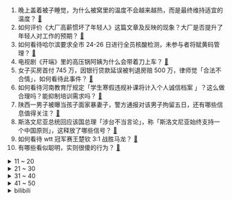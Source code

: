 1. 晚上盖着被子睡觉，为什么被窝里的温度不会越来越热，而是最终维持适宜的温度？ [:link:](https://www.zhihu.com/question/512684957)
2. 如何评价《大厂高薪惯坏了年轻人》这篇文章及反映的现象？大厂是否提升了年轻人对工作的预期？ [:link:](https://www.zhihu.com/question/512491583)
3. 如何看待哈尔滨要求全市 24-26 日进行全员核酸检测，未参与者将赋黄码管理？ [:link:](https://www.zhihu.com/question/512880637)
4. 电视剧《开端》里的高压锅阿姨为什么会带着刀上车？ [:link:](https://www.zhihu.com/question/511623287)
5. 女子买房首付 745 万，因银行贷款延误被判退房赔 500 万，律师觉「合法不合情」，如何看待此事件？ [:link:](https://www.zhihu.com/question/512643113)
6. 如何看待河南教育厅规定「学生寒假违规补课将计入个人诚信档案 」？这么做合理吗？能抑制培训需求吗？ [:link:](https://www.zhihu.com/question/512637257)
7. 陕西一男子被曝当孩子面家暴妻子，警方通报对该男子拘留五日，还有哪些信息值得关注？ [:link:](https://www.zhihu.com/question/512514949)
8. 斯洛文尼亚总统回应该国总理「涉台不当言论」，称「斯洛文尼亚始终支持一个中国原则」，这释放了哪些信号？ [:link:](https://www.zhihu.com/question/512771362)
9. 如何看待 wtt 冠军赛王楚钦 3:1 战胜马龙？ [:link:](https://www.zhihu.com/question/512883318)
10. 有哪些看似聪明，实则很傻的行为？ [:link:](https://www.zhihu.com/question/60864080)
<details>
<summary>11 ~ 20</summary>

11. 有哪些情绪低落的文案值得收集？ [:link:](https://www.zhihu.com/question/508678221)
12. 有哪些可以摘抄下来的神仙句子? [:link:](https://www.zhihu.com/question/349506586)
13. 一个男生成熟的标志是什么? [:link:](https://www.zhihu.com/question/407184786)
14. 如何评价李庚希、胡军、沙溢等主演的电视剧《超越》？ [:link:](https://www.zhihu.com/question/510308103)
15. 如何看待《柳叶刀》文章预测新冠病毒全球大流行将结束，3 月会成为关键时间点？ [:link:](https://www.zhihu.com/question/512697160)
16. 刘涛的表演给《开端》减分了吗？ [:link:](https://www.zhihu.com/question/512634364)
17. 河南降雪将持续到 1 月 28 日连下 7 天，面对疫情和降雪，有什么需要注意的？ [:link:](https://www.zhihu.com/question/512834941)
18. 近半月已有 7 城打响购房补贴大战，最高的推出 600 万元的住房补贴，有什么值得关注的信息？ [:link:](https://www.zhihu.com/question/511233783)
19. 人情世故是怎样慢慢学会的? [:link:](https://www.zhihu.com/question/433658322)
20. 都说 iPhone 13 Pro 是最值得买的，为什么销量最高的却是 iPhone 13？ [:link:](https://www.zhihu.com/question/511465735)
</details>
<details>
<summary>21 ~ 30</summary>

21. 两名中学生溜进老人家中虐杀小猫，教育局回应「正在寻找，可能需心理专家介入」，还有哪些信息值得关注？ [:link:](https://www.zhihu.com/question/512696246)
22. 外籍乘客一家三口坐高铁全程不戴口罩，列车长回应称服务行业没法强制，事件还有哪些信息值得关注？ [:link:](https://www.zhihu.com/question/512759968)
23. 怎么样忘掉一个念念不忘的人？ [:link:](https://www.zhihu.com/question/509950836)
24. 为什么有些人心智成熟的比较晚呢？ [:link:](https://www.zhihu.com/question/283077831)
25. ASML 表示「中国(大陆)不太可能独立造出顶尖光刻机，但也不那么绝对」，我们目前光刻机技术水平如何？ [:link:](https://www.zhihu.com/question/512653424)
26. 鸡蛋壳的颜色由什么决定？红皮鸡蛋和白皮鸡蛋营养上有区别吗？ [:link:](https://www.zhihu.com/question/20377638)
27. 你是选择等一个人还是再重新喜欢一个人？ [:link:](https://www.zhihu.com/question/512567144)
28. 本人23考研，英语底子不好，所以想趁这个假期先学一下考研英语。学长学姐们有什么材料推荐吗 ？ [:link:](https://www.zhihu.com/question/476797589)
29. 读书多了有用吗？ [:link:](https://www.zhihu.com/question/511080347)
30. 岳某对山东威海市公安局通告做出回应称「从未见过DNA鉴定报告，要求自行鉴定遭拒」，有哪些信息值得关注？ [:link:](https://www.zhihu.com/question/512721535)
</details>
<details>
<summary>31 ~ 40</summary>

31. 二十万的存款够不够撑十年生活？ [:link:](https://www.zhihu.com/question/512251717)
32. 有没有让你意难平的短篇小说？ [:link:](https://www.zhihu.com/question/366562931)
33. 你会买《王者荣耀》虎年年限系列皮肤吗？ [:link:](https://www.zhihu.com/question/512472811)
34. 你解锁过哪些美味酱料欲罢不能的吃法？ [:link:](https://www.zhihu.com/question/511497396)
35. 练武术的人怎样看待梦入神机的《龙蛇演义》？ [:link:](https://www.zhihu.com/question/47059027)
36. 过年大扫除，最让你头疼的家务是什么？为什么？ [:link:](https://www.zhihu.com/question/510397941)
37. 可以分享你收藏很久的小众文案吗？ [:link:](https://www.zhihu.com/question/512145206)
38. 有没有好看的小说呢？ [:link:](https://www.zhihu.com/question/508972663)
39. 暗恋三年的人，失联两年还是忘不掉怎么办？ [:link:](https://www.zhihu.com/question/511582697)
40. 你心中 T0 级别的网文作者是哪些人？ [:link:](https://www.zhihu.com/question/511902631)
</details>
<details>
<summary>41 ~ 50</summary>

41. NBA 21-22 赛季火箭 103:105 勇士，库里 22+12 中投绝杀，如何评价这场比赛？ [:link:](https://www.zhihu.com/question/512811431)
42. NBA 21-22 赛季湖人 116:105 魔术，詹姆斯 29+7+5，如何评价这场比赛？ [:link:](https://www.zhihu.com/question/512798009)
43. 你摘抄过哪些惊鸿一瞥的高级句子？ [:link:](https://www.zhihu.com/question/512385188)
44. 为什么明明发生在大学合理多了，日漫偏要设定在高中? [:link:](https://www.zhihu.com/question/512418692)
45. 在当下社会，如何教育孩子更好地面对「失败」？ [:link:](https://www.zhihu.com/question/512155693)
46. 有没有可以让皮肤美白细嫩，没有副作用的护肤品？ [:link:](https://www.zhihu.com/question/474666825)
47. 马航MH370为什么找不到？ [:link:](https://www.zhihu.com/question/303436006)
48. 今年 14 岁 1 米 81，篮球吊打同龄人，如果一直坚持打球的话未来有希望进入 NBA 吗？ [:link:](https://www.zhihu.com/question/512472909)
49. 物理上黑的反义词是透明还是白？ [:link:](https://www.zhihu.com/question/508915287)
50. 有哪些你家乡独有做法的菜，让你觉得「不可替代」的好吃？ [:link:](https://www.zhihu.com/question/511495934)
</details><details>
<summary>bilibili</summary>

1. 2022原神新春会 [:link:](//www.bilibili.com/video/BV1sT4y127SN)
2. 《崩坏3》动画短片「阿波卡利斯如是说」 [:link:](//www.bilibili.com/video/BV1bY411b7k9)
3. 猫 和 老 鼠 [:link:](//www.bilibili.com/video/BV1b3411Y7UQ)
4. 上司的葬礼上大家都哭了 [:link:](//www.bilibili.com/video/BV1uT4y127Ux)
5. 被这带货的主播笑死 [:link:](//www.bilibili.com/video/BV1U34y1i74G)
6. 弟弟：姐这个你能用来写字吗？ [:link:](//www.bilibili.com/video/BV1Fb4y1n7EK)
7. 【连续熬夜365天】我的身体发生了什么变化! [:link:](//www.bilibili.com/video/BV1cS4y1o7F7)
8. 春节返乡，村口压迫感袭来...... [:link:](//www.bilibili.com/video/BV1CS4y157KK)
9. 【原神新春会】一梦千宵 [:link:](//www.bilibili.com/video/BV1QL4y147wM)
10. 这场象棋比赛将会得罪全网95%的游戏玩家 [:link:](//www.bilibili.com/video/BV11Z4y1f7Kf)
<details>
<summary>11 ~ 20</summary>

11. 法国键政人如何开一家小偷公司？【硬核狠人24】 [:link:](//www.bilibili.com/video/BV1KL4y1t7Do)
12. 英语老师直播网课 空气突然安静！班主任进直播听课产生误会，孩子们纷纷向其解释。 [:link:](//www.bilibili.com/video/BV16b4y1J7eF)
13. 别难过，不过只是孤独罢了 [:link:](//www.bilibili.com/video/BV1e3411Y784)
14. 《原神》EP - 仙泽麟行之迹 [:link:](//www.bilibili.com/video/BV1ZL4y147cB)
15. 【神女劈观】中华淮剧请求出战！淮剧公主陈澄淮剧方言翻唱版参与内卷 [:link:](//www.bilibili.com/video/BV1ra41127LP)
16. “这鸡炸来你自己会吃吗？”眉山市突查网红外卖“叫了个炸鸡” [:link:](//www.bilibili.com/video/BV1Ka411m7n8)
17. 【原神新春会】😆每 天 一 遍，生 草 无 限😆 [:link:](//www.bilibili.com/video/BV1ca411m7do)
18. 这玩意比枪好用！【TD25定格动画】 [:link:](//www.bilibili.com/video/BV1nR4y1M7i1)
19. 这位新增确诊的行程轨迹看哭了所有人... [:link:](//www.bilibili.com/video/BV1Bq4y1k7Rc)
20. 【王珮瑜 x 游山恋】京剧女老生申请出战！来者恋，如大梦眼前！ [:link:](//www.bilibili.com/video/BV1a44y1L79S)
</details>
<details>
<summary>21 ~ 30</summary>

21. 《美 式 霸 凌》 [:link:](//www.bilibili.com/video/BV1sF411p7UA)
22. 这颜值在新疆算不上什么？？？ [:link:](//www.bilibili.com/video/BV1RT4y1C7xf)
23. 大哥有事真上啊 [:link:](//www.bilibili.com/video/BV1Fu41117Tv)
24. 出生火灾 少年入狱 中年丧子 晚年新冠，他为什么还在笑？ [:link:](//www.bilibili.com/video/BV1w3411Y7pZ)
25. 影响国标，揭露黑产品，成为百大UP主，我们做了什么？【老爸评测】 [:link:](//www.bilibili.com/video/BV1Gm4y1S7Dy)
26. 摸狗狗时突然停止……哈士奇从来不会让我失望😂 [:link:](//www.bilibili.com/video/BV1kq4y1k7LM)
27. 成年阴影再加一个！开年最司锅姨的好剧！详细解说国产剧《开端》9-12集 [:link:](//www.bilibili.com/video/BV1XZ4y1f7Vd)
28. 我长得像啥这事，被你们玩出了新高度 [:link:](//www.bilibili.com/video/BV1WF411p7c4)
29. 当我在家人面前假装宿醉 [:link:](//www.bilibili.com/video/BV1mr4y1Y7d4)
30. 【英雄联盟】我怕除夕的鞭炮太响，更怕表弟闪亮登场 [:link:](//www.bilibili.com/video/BV1Ub4y1J7Yh)
</details>
<details>
<summary>31 ~ 40</summary>

31. 如何判断员工在电脑前干什么 [:link:](//www.bilibili.com/video/BV1TL411w79b)
32. 史上最持久欧拉盘 [:link:](//www.bilibili.com/video/BV14P4y177xW)
33. 【原神新春会】陪你跨越尘世的旅途 [:link:](//www.bilibili.com/video/BV1Fa411m7uE)
34. 【时代少年团】时代少年团的拍摄日常 [:link:](//www.bilibili.com/video/BV15F411p7ku)
35. 当你的小狗听到下楼玩 [:link:](//www.bilibili.com/video/BV1hF411p7CR)
36. 三男二女吸食笑气被警察抓获后竟说出这话？ [:link:](//www.bilibili.com/video/BV1iY411b7nK)
37. “ 沙雕动物在这里 ” [:link:](//www.bilibili.com/video/BV1VS4y1o7kz)
38. 老天爷追着喂饭吃系列 [:link:](//www.bilibili.com/video/BV1nq4y1C73Q)
39. 拿一手烂牌打成非洲经济第一，天降非酋如何带飞博茨瓦纳 [:link:](//www.bilibili.com/video/BV1aP4y177qM)
40. 【 感谢你来自另一个次元的陪伴 】 [:link:](//www.bilibili.com/video/BV1n3411Y7Xf)
</details>
<details>
<summary>41 ~ 50</summary>

41. 2022碧蓝航线港区新春会 [:link:](//www.bilibili.com/video/BV1SL411c7i1)
42. 空 气 炸 锅 牛 逼 症 [:link:](//www.bilibili.com/video/BV1qF411p7kc)
43. 让你模仿，没让你量产！ [:link:](//www.bilibili.com/video/BV1GT4y127Z3)
44. 夫妻吵架，竟然把刚买的，新电动车扔进臭水沟里，最后的结局竟然这样的？ [:link:](//www.bilibili.com/video/BV18u411m7HB)
45. 我又开了个网吧！ [:link:](//www.bilibili.com/video/BV1Lr4y1e7YD)
46. 评分5.1！起飞失败！一烂到底！《特利迦奥特曼》最终完结吐槽 [:link:](//www.bilibili.com/video/BV1Hr4y1e7Md)
47. 鸵鸟咸蛋第五年了！今年腌成功了吗？ [:link:](//www.bilibili.com/video/BV1uL411w7H8)
48. 2021最火51首热歌宇宙大串烧！！！ [:link:](//www.bilibili.com/video/BV1dm4y1U7Jc)
49. 【原神新春会】给另一个世界的你 [:link:](//www.bilibili.com/video/BV15m4y1S7mD)
50. 【原神新春会】璃云月海 [:link:](//www.bilibili.com/video/BV17m4y1S7PM)
</details>
<details>
<summary>51 ~ 60</summary>

51. 《讲 道 理》 [:link:](//www.bilibili.com/video/BV1U34y1i7Y6)
52. 快过年了，提前吃点好吃的。 [:link:](//www.bilibili.com/video/BV1qS4y1o7Yk)
53. 国家队参与内卷！越剧版《神女劈观》 [:link:](//www.bilibili.com/video/BV11R4y1M7Vx)
54. 这人会轻功吧？"综艺 "轻功 "闯关 [:link:](//www.bilibili.com/video/BV1DT4y117j7)
55. 65500点券开抽-必须把【神龙金克丝】抽出来！ [:link:](//www.bilibili.com/video/BV16S4y157RP)
56. 12元一碟，胖头鱼连吃24碟，吊打排名第一海鲜火锅【怎么这么值ep35-纯味斑鱼府】 [:link:](//www.bilibili.com/video/BV1Zm4y1U7JK)
57. 想给猫咪相个亲，结果······ [:link:](//www.bilibili.com/video/BV1DP4y177dP)
58. “ 肘！再逝一次！！！” [:link:](//www.bilibili.com/video/BV1ZY411t7Wa)
59. 这循环我出不去了哈哈哈 [:link:](//www.bilibili.com/video/BV1S34y1i7y8)
60. 裁判：超速可以判吗 [:link:](//www.bilibili.com/video/BV1RZ4y1f7k2)
</details>
<details>
<summary>61 ~ 70</summary>

61. 《   亲   情   》2 [:link:](//www.bilibili.com/video/BV1GT4y127oi)
62. 返璞归真 [:link:](//www.bilibili.com/video/BV1Fb4y1n7XJ)
63. 【古风合唱】「飞雪落红尘」 心有所念，皆成因缘【KBShinya/三无/小魂/吾恩/五音Jw】 [:link:](//www.bilibili.com/video/BV15T4y127Ye)
64. 粉丝的阴间操作让我旋转跳跃 [:link:](//www.bilibili.com/video/BV1e44y1L7Wc)
65. 麦乐鸡侠第一人称视角绝密影像 [:link:](//www.bilibili.com/video/BV1t3411Y7Fy)
66. 麦乐鸡侠之破产风波 [:link:](//www.bilibili.com/video/BV1Nm4y1S7LH)
67. 进击的鳃虱：藏匿在脸颊里的寄生者，如何将王牌房东逼上绝路？ [:link:](//www.bilibili.com/video/BV1Dq4y1y7xr)
68. 明明中国花滑女单名额是你去争取的啊！可是你却失去了去的资格！ [:link:](//www.bilibili.com/video/BV1B5411f7T9)
69. 外国明星有多喜欢他们的中文外号？ [:link:](//www.bilibili.com/video/BV1eq4y1k7WA)
70. “岁月静好” [:link:](//www.bilibili.com/video/BV1Tm4y1S7S9)
</details>
<details>
<summary>71 ~ 80</summary>

71. 这 期 视 频 玩 的 真恶心 ！ [:link:](//www.bilibili.com/video/BV1aq4y1c7Fh)
72. 当吃辣废物去长沙是种什么体验。。。 [:link:](//www.bilibili.com/video/BV1LR4y1u7oW)
73. 核弹在纽约上空爆炸，德国纳粹凭借黑科技赢得了二战。如今你我皆是牛马 [:link:](//www.bilibili.com/video/BV1Fr4y1e7Bk)
74. 【莓用良品】 真 鸡 首 发 [:link:](//www.bilibili.com/video/BV1TS4y1L7r6)
75. 震惊！葬尊竟然爱听这个.... [:link:](//www.bilibili.com/video/BV1HT4y127eK)
76. 《汪汪队缺大德》 [:link:](//www.bilibili.com/video/BV1hY411b7Rs)
77. 不是为了别的，就是想看马哥抠！扁！珠！ [:link:](//www.bilibili.com/video/BV1Xb4y1J7Yf)
78. 【战双帕弥什】新版本「曙星致意」PV公开 [:link:](//www.bilibili.com/video/BV1Kq4y117wd)
79. 22次循环后 我靠“惊人的记忆力”成了警局的编外人员 [:link:](//www.bilibili.com/video/BV1ya41127ab)
80. “一个惊艳了时光，一个温柔了岁月” [:link:](//www.bilibili.com/video/BV17f4y1F7iV)
</details>
<details>
<summary>81 ~ 90</summary>

81. 六块！终于遇到了麦乐鸡块侠！ [:link:](//www.bilibili.com/video/BV1wa411B756)
82. 仅用8分钟 %康辉 创下口播22分钟的记录，一战封神 [:link:](//www.bilibili.com/video/BV1z44y157aT)
83. 你知道麦当劳是怎么诞生的吗？ [:link:](//www.bilibili.com/video/BV1GY411b7yn)
84. 真 正 的 高 手 ！ [:link:](//www.bilibili.com/video/BV165411f7ri)
85. 【野生人类图鉴】沙雕人类欢乐多 [:link:](//www.bilibili.com/video/BV13q4y1C7zS)
86. 群 主の考 验 [:link:](//www.bilibili.com/video/BV1gF411p7Hv)
87. 5天60颗鸡蛋，13个难度19种吃法，尽管收藏，我还能卷自己 [:link:](//www.bilibili.com/video/BV1TT4y127vu)
88. 养 猫 的 人 不 清 醒 （2） [:link:](//www.bilibili.com/video/BV1F44y1s7LP)
89. 【原神有声漫画】小雷电和小甘雨想吃棒棒冰 [:link:](//www.bilibili.com/video/BV1NT4y1275P)
90. 起游戏名时的尴尬 [:link:](//www.bilibili.com/video/BV15Y411b72M)
</details>
<details>
<summary>91 ~ 100</summary>

91. 当TNT爆炸能够同化周围的方块 [:link:](//www.bilibili.com/video/BV1YY411b7wq)
92. 我画了一本书！再不进来听就变成黑历史了！！ [:link:](//www.bilibili.com/video/BV1wF411p7Am)
93. 【张智霖袁咏仪】喊“张”的时候，张智霖就已经到门口了 [:link:](//www.bilibili.com/video/BV12Y411b7vD)
94. 大庆赶海，退潮后发现沙滩上搁浅一片毛蛤蜊，还有一串大海虹 [:link:](//www.bilibili.com/video/BV1v44y1L7Nf)
95. 【罗翔】趁前女友昏睡刷脸转账，是抢劫还是盗窃？ [:link:](//www.bilibili.com/video/BV1Dr4y1v7t5)
96. 【曼食慢语】2022年夜饭上桌，简单隆重“家”的味道 [:link:](//www.bilibili.com/video/BV1YF411p7yY)
97. 【进击的巨人】⚡The Dumpling⚡ [:link:](//www.bilibili.com/video/BV1oZ4y1f7xa)
98. 开年最“高”的宣传，空姐手持字牌站上迪拜塔尖，与A380肩并肩 [:link:](//www.bilibili.com/video/BV1i5411f775)
99. b站网友也太有才华了，我被整破防了！ [:link:](//www.bilibili.com/video/BV15L411w7o8)
100. 【low君】《开端》：有些人连悲苦，都是无声的。 [:link:](//www.bilibili.com/video/BV1634y1i7MS)
</details></details>
